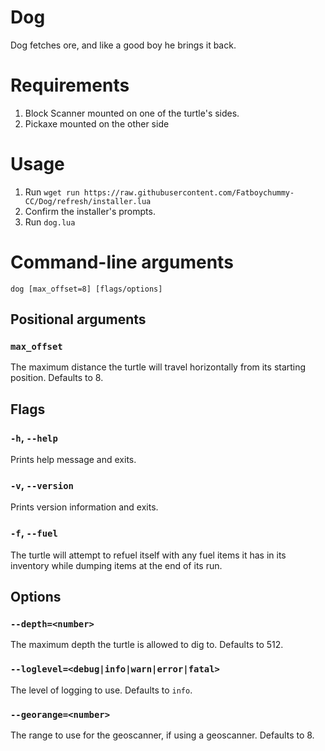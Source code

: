 # Dog
Dog fetches ore, and like a good boy he brings it back.

# Requirements
1. Block Scanner mounted on one of the turtle's sides.
2. Pickaxe mounted on the other side

# Usage
1. Run `wget run https://raw.githubusercontent.com/Fatboychummy-CC/Dog/refresh/installer.lua`
2. Confirm the installer's prompts.
3. Run `dog.lua`

# Command-line arguments
```
dog [max_offset=8] [flags/options]
```
## Positional arguments

### `max_offset`
The maximum distance the turtle will travel horizontally from its starting position. Defaults to 8.

## Flags

### `-h`, `--help`
Prints help message and exits.

### `-v`, `--version`
Prints version information and exits.

### `-f`, `--fuel`
The turtle will attempt to refuel itself with any fuel items it has in its 
inventory while dumping items at the end of its run.

## Options

### `--depth=<number>`
The maximum depth the turtle is allowed to dig to. Defaults to 512.

### `--loglevel=<debug|info|warn|error|fatal>`
The level of logging to use. Defaults to `info`.

### `--georange=<number>`
The range to use for the geoscanner, if using a geoscanner. Defaults to 8.
